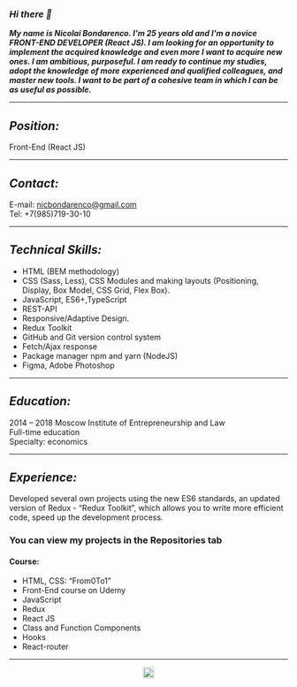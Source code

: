 ### ___Hi there 👋___

___My name is Niсolai Bondarenсo. I'm 25 years old and I'm a novice FRONT-END DEVELOPER (React JS). I am looking for an opportunity to implement the acquired knowledge and even more I want to acquire new ones. I am ambitious, purposeful. I am ready to continue my studies, adopt the knowledge of more experienced and qualified colleagues, and master new tools. I want to be part of a cohesive team in which I can be as useful as possible.___

____


## ___Position:___
Front-End (React JS)

____

## ___Contact:___
E-mail: nicbondarenco@gmail.com\
Tel: +7(985)719-30-10

____


## ___Technical Skills:___
* HTML (BEM methodology)
* CSS (Sass, Less), CSS Modules and making layouts (Positioning, Display, Box Model, CSS Grid,
Flex Box).
* JavaScript, ES6+,TypeScript
* REST-API
* Responsive/Adaptive Design.
* Redux Toolkit
* GitHub and Git version control system
* Fetch/Ajax response
* Package manager npm and yarn (NodeJS)
* Figma, Adobe Photoshop

____

## ___Education:___
2014 – 2018 Moscow Institute of Entrepreneurship and Law\
Full-time education\
Specialty: economics

____

## ___Experience:___
Developed several own projects using the new ES6 standards, an updated version of Redux - “Redux Toolkit”, which allows you to write more efficient code, speed up the development process.
### You can view my projects in the Repositories tab
#### Course:
* HTML, CSS: “From0To1”
* Front-End course on Udemy
* JavaScript
* Redux
* React JS
* Class and Function Components
* Hooks
* React-router

____

<p align="center">
  <img src="https://akush.spb.ru/Images/strelkaVverh.jpg" width="20" title="hover text">
</p>
